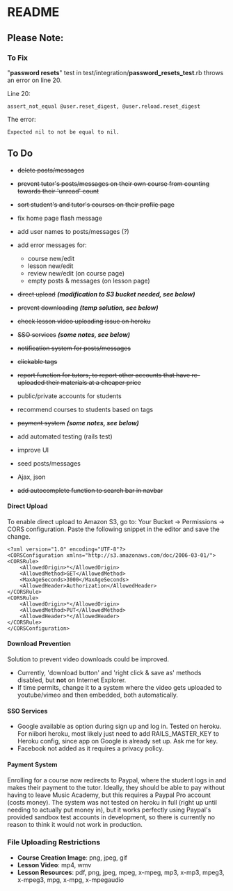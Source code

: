 # README

## Please Note:

### To Fix
    
"**password resets**" test in test/integration/**password_resets_test**.rb
throws an error on line 20.

Line 20:
```
assert_not_equal @user.reset_digest, @user.reload.reset_digest
```

The error:
```
Expected nil to not be equal to nil.
```

## To Do

- ~~delete posts/messages~~
- ~~prevent tutor's posts/messages on their own course from counting towards their 'unread' count~~
- ~~sort student's and tutor's courses on their profile page~~
- fix home page flash message
- add user names to posts/messages (?)
- add error messages for: 
  - course new/edit
  - lesson new/edit
  - review new/edit (on course page)
  - empty posts & messages (on lesson page)
 
- ~~direct upload~~ **_(modification to S3 bucket needed, see below)_**
- ~~prevent downloading~~ **_(temp solution, see below)_**
- ~~check lesson video uploading issue on heroku~~
 
- ~~SSO services~~ **_(some notes, see below)_**
- ~~notification system for posts/messages~~
- ~~clickable tags~~
- ~~report function for tutors, to report other accounts that have re-uploaded their materials at a cheaper price~~
- public/private accounts for students
- recommend courses to students based on tags
- ~~payment system~~ **_(some notes, see below)_**
 
- add automated testing (rails test)
- improve UI
- seed posts/messages
 
- Ajax, json
- ~~add autocomplete function to search bar in navbar~~

#### Direct Upload

To enable direct upload to Amazon S3, go to: Your Bucket -> Permissions -> CORS configuration. Paste the following snippet in the editor and save the change.
```
<?xml version="1.0" encoding="UTF-8"?>
<CORSConfiguration xmlns="http://s3.amazonaws.com/doc/2006-03-01/">
<CORSRule>
    <AllowedOrigin>*</AllowedOrigin>
    <AllowedMethod>GET</AllowedMethod>
    <MaxAgeSeconds>3000</MaxAgeSeconds>
    <AllowedHeader>Authorization</AllowedHeader>
</CORSRule>
<CORSRule>
    <AllowedOrigin>*</AllowedOrigin>
    <AllowedMethod>PUT</AllowedMethod>
    <AllowedHeader>*</AllowedHeader>
</CORSRule>
</CORSConfiguration>
```

#### Download Prevention

Solution to prevent video downloads could be improved.
- Currently, 'download button' and 'right click & save as' methods disabled,
  but **not** on Internet Explorer.
- If time permits, change it to a system where the video gets uploaded to
  youtube/vimeo and then embedded, both automatically.

#### SSO Services

- Google available as option during sign up and log in. Tested on heroku.
  For niibori heroku, most likely just need to add RAILS_MASTER_KEY to Heroku
config, since app on Google is already set up. Ask me for key.
- Facebook not added as it requires a privacy policy.

#### Payment System
Enrolling for a course now redirects to Paypal, where the student logs in and
makes their payment to the tutor. Ideally, they should be able to pay without
having to leave Music Academy, but this requires a Paypal Pro account (costs
money). The system was not tested on heroku in full (right up until needing to
actually put money in), but it works perfectly using Paypal's provided sandbox
test accounts in development, so there is currently no reason to think it would
not work in production.

### File Uploading Restrictions
  - **Course Creation Image**: png, jpeg, gif
  - **Lesson Video**: mp4, wmv
  - **Lesson Resources**: pdf, png, jpeg, mpeg, x-mpeg, mp3, x-mp3, mpeg3, x-mpeg3, mpg, x-mpg, x-mpegaudio
